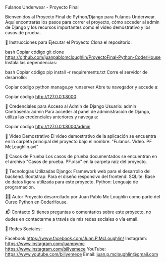 Fulanos Underwear - Proyecto Final

Bienvenidos al Proyecto Final de Python/Django para Fulanos Underwear. Aquí encontrarás los pasos para correr el proyecto, cómo acceder al admin de Django y los recursos importantes como el video demostrativo y los casos de prueba.

🚀 Instrucciones para Ejecutar el Proyecto
Clona el repositorio:

bash
Copiar código
git clone https://github.com/juanpablomcloughlin/ProyectoFinal-Python-CoderHouse
Instala las dependencias:

bash
Copiar código
pip install -r requirements.txt
Corre el servidor de desarrollo:

Copiar código
python manage.py runserver
Abre tu navegador y accede a:

Copiar código
http://127.0.0.1:8000

🔑 Credenciales para Acceso al Admin de Django
Usuario: admin
Contraseña: admin
Para acceder al panel de administración de Django, utiliza las credenciales anteriores y navega a:

Copiar código
http://127.0.0.1:8000/admin

🎥 Video Demostrativo
El video demostrativo de la aplicación se encuentra en la carpeta principal del proyecto bajo el nombre: "Fulanos. Video. PF McLoughlin.avi"

🧪 Casos de Prueba
Los casos de prueba documentados se encuentran en el archivo "Casos de prueba. PF.xlsx" en la carpeta raíz del proyecto.

📄 Tecnologías Utilizadas
Django: Framework web para el desarrollo del backend.
Bootstrap: Para el diseño responsivo del frontend.
SQLite: Base de datos ligera utilizada para este proyecto.
Python: Lenguaje de programación.

👨‍💻 Autor
Proyecto desarrollado por Juan Pablo Mc Loughlin como parte del Curso Python en CoderHouse.

📬 Contacto
Si tienes preguntas o comentarios sobre este proyecto, no dudes en contactarme a través de mis redes sociales o vía email.

🔗 Redes Sociales:

Facebook:https://www.facebook.com/Juan.P.McLoughlin/
Instagram: https://www.instagram.com/juampymc
           https://www.instagram.com/billyemece
YouTube: https://www.youtube.com/billyemece
Email: juan.p.mcloughlin@gmail.com


